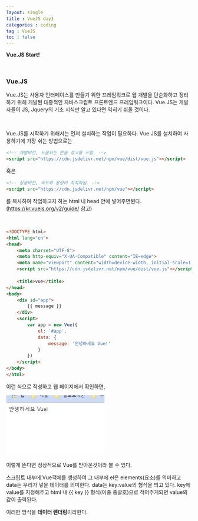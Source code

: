 ```yaml
---
layout: single
title : VueJS day1
categories : coding
tag : VueJS
toc : false
---
```


**Vue.JS Start!**

<br>

### Vue.JS

Vue.JS는 사용자 인터페이스를 만들기 위한 프레임워크로 웹 개발을 단순화하고 정리하기 위해 개발된 대중적인 자바스크립트 프론트엔드 프레임워크이다. Vue.JS는 개발자들이  JS, Jquery의 기초 지식만 알고 있다면 익히기 쉬울 것이다.

<br>

Vue.JS를 시작하기 위해서는 먼저 설치하는 작업이 필요하다. Vue.JS를 설치하여 사용하기에 가장 쉬는 방법으로는 

```html
<!-- 개발버전, 도움되는 콘솔 경고를 포함. -->
<script src="https://cdn.jsdelivr.net/npm/vue/dist/vue.js"></script>
```

혹은

```html
<!-- 상용버전, 속도와 용량이 최적화됨. -->
<script src="https://cdn.jsdelivr.net/npm/vue"></script>
```

를 복사하여 작업하고자 하는 html 내 head 안에 넣어주면된다. (https://kr.vuejs.org/v2/guide/ 참고)

<br>

```html
<!DOCTYPE html>
<html lang="en">
<head>
    <meta charset="UTF-8">
    <meta http-equiv="X-UA-Compatible" content="IE=edge">
    <meta name="viewport" content="width=device-width, initial-scale=1.0">
    <script src="https://cdn.jsdelivr.net/npm/vue/dist/vue.js"></script>

    <title>vue</title>
</head>
<body>
    <div id="app">
        {{ message }}
    </div>
    <script>
        var app = new Vue({
            el: '#app',
            data: {
                message: '안녕하세요 Vue!'
            }
        })
    </script>
</body>
</html>
```

이런 식으로 작성하고 웹 페이지에서 확인하면,

![vue1_1](https://github.com/YUNCHANYEONG/YUNCHANYEONG.github.io/blob/master/assets/images/coding_img/Vue1_1.PNG?raw=true)

이렇게 뜬다면 정상적으로 Vue를 받아온것이라 볼 수 있다.

스크립트 내부에 Vue객체를 생성하여 그 내부에 el은 elements(요소)를 의미하고 data는 우리가 넣을 데이터를 의미한다. data는 key:value의 형식을 띄고 있다. key에 value를 지정해주고 html 내 {{ key }} 형식(이중 중괄호)으로 적어주게되면 value의 값이 출력된다.

이러한 방식을 **데이터 렌더링**이라한다.